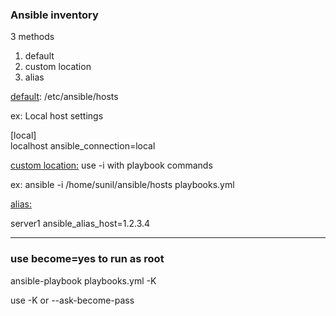 <h3>Ansible inventory</h3>
3 methods   
<ol>
<li>default</li>
<li>custom location</li>
<li>alias</li>
</ol>

<u>default</u>: /etc/ansible/hosts 

ex: 
Local host settings 

[local]
<br>localhost ansible_connection=local  

<u>custom location:</u> use -i with playbook commands  

ex: ansible -i /home/sunil/ansible/hosts playbooks.yml  


<u>alias:</u>  

server1 ansible_alias_host=1.2.3.4  
<hr>
<h3>use become=yes to run as root</h3>

ansible-playbook playbooks.yml -K

use -K or --ask-become-pass